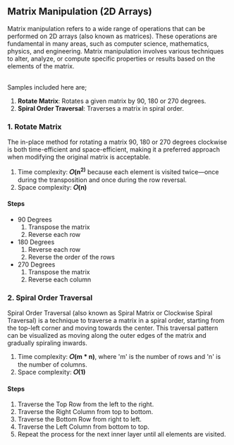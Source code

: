 ## Matrix Manipulation (2D Arrays)
Matrix manipulation refers to a wide range of operations that can be performed on 2D arrays (also known as matrices). These operations are fundamental in many areas, such as computer science, mathematics, physics, and engineering. Matrix manipulation involves various techniques to alter, analyze, or compute specific properties or results based on the elements of the matrix.<br/><br/>

Samples included here are;
1. <b>Rotate Matrix</b>: Rotates a given matrix by 90, 180 or 270 degrees.
2. <b>Spiral Order Traversal</b>: Traverses a matrix in spiral order.


### 1. Rotate Matrix
The in-place method for rotating a matrix 90, 180 or 270 degrees clockwise is both time-efficient and space-efficient, making it a preferred approach when modifying the original matrix is acceptable.

1. Time complexity: <b>𝑂(n<sup>2</sub>)</b> because each element is visited twice—once during the transposition and once during the row reversal.
2. Space complexity: <b>𝑂(n)</b></br>

#### Steps
- 90 Degrees
   1. Transpose the matrix
   2. Reverse each row
- 180 Degrees
   1. Reverse each row
   2. Reverse the order of the rows
- 270 Degrees
   1. Transpose the matrix
   2. Reverse each column


### 2. Spiral Order Traversal
Spiral Order Traversal (also known as Spiral Matrix or Clockwise Spiral Traversal) is a technique to traverse a matrix in a spiral order, starting from the top-left corner and moving towards the center. This traversal pattern can be visualized as moving along the outer edges of the matrix and gradually spiraling inwards.

1. Time complexity: <b>𝑂(m * n)</b>, where 'm' is the number of rows and 'n' is the number of columns.
2. Space complexity: <b>𝑂(1)</b></br>

#### Steps
1. Traverse the Top Row from the left to the right.
2. Traverse the Right Column from top to bottom.
3. Traverse the Bottom Row from right to left.
4. Traverse the Left Column from bottom to top.
5. Repeat the process for the next inner layer until all elements are visited.